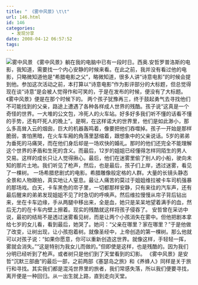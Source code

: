 ```yaml
---
title: " 《雾中风景》\t\t"
url: 146.html
id: 146
categories:
  - 发现分享
date: 2008-04-12 06:57:52
tags:
---
```


![雾中风景](../../../images/2008/04/wzfj.jpg) 《雾中风景》躺在我的电脑中已有一段时日。西奥.安哲罗普洛斯的电影，我知道，需要找一个内心安静的时候来看。在此之前，我并没有看过他的电影，只略微知道他是“希腊电影之父”，略微知道，很多人讲“诗意电影”的时候会提到他。参加这次活动之前，本打算以“诗意电影”作为影评部分的大标题，但总觉得现在谈“诗意”是会被人觉得作和可笑的，于是在发布的时候，便没有了大标题。《雾中风景》便是在那个时候下的。 两个孩子犹豫再三，终于鼓起勇气去寻找他们不可能找到的父亲，路途上遭遇了各种各样成人世界的残酷。孩子说“这真是一个奇怪的世界。一大堆的公文包，冷死人的火车站。好多好多我们听不懂的话看不懂的手势，还有吓死人的晚上”。是啊，在这样诺大的世界里，他们是如此渺小，那么多高耸入云的烟囱，巨大的机器轰鸣着，像要把他们吞噬掉。孩子一开始是那样脆弱，害怕黑暗，在火车车厢的角落里瑟缩着，跟想象中的父亲说话。5岁的弟弟为垂死的马痛哭，而在他们身后却是一场欢快的婚礼。那时的他们还完全不能理解这个世界的矛盾和生死的含义。而最后，12岁的姐姐已经懂得怎样同陌生的男人交易。这样的成长只让人觉得揪心。最后，他们在迷雾里偷了别人的小船，驶向未知的那片土地。我们听见了枪声，然后，也是最后，孩子们上岸，透过迷雾，看见了一棵树。 一场希腊悲剧式的电影。希腊雕像般定格的人群。大量的长镜头静态全景和人物跟拍，真实地让人窒息。最让人痛苦的莫过于姐姐维拉被卡车司机强暴的那场戏。白天，卡车黑色的帘子里，一切都那样安静，只有来往的汽车声，还有最后醒来的弟弟发现姐姐不见了时急切的呼唤声。然后维拉慢慢从帘子背后钻出来，坐在卡车边缘，手从两腿中移出来，全是血，她只是呆呆地望着满手的血，然后无力的在卡车内壁上擦着。现实的残酷就这样将孩子侵吞了。 安哲曾在采访中说，最初的结局不是透过迷雾看见树，而是让两个小孩消失在雾中。但他把剧本拿给七岁的女儿看，看到最后，她哭了。她问：“父亲在哪里？家在哪里？”于是他做了改变，让树出现，让小孩抱着树。就像圣经中，上帝创造的第一棵树。那么他就可以对孩子说：“如果你愿意，你可以重新创造这世界。就像这样，手轻轻一挥，雾就会消失。”“这是特别为我女儿而做的。”但即使是这样，也是残酷的。因为我们分明已经听到了枪声。或者树只是他们到了天堂看到的幻影。 《雾中风景》是安哲“沉默三部曲”的最后一部，之前两部《塞瑟岛之旅》和《养蜂人》同样是关于旅行和寻找。其实我们都是混沌世界里的旅者，我们常感失落，所以我们便要寻找，离开便是一种回归。从一出生就上路，直到走向天堂。